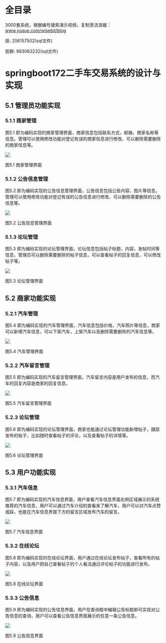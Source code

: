 # 全目录

3000套系统，根据编号搜索演示视频，复制至流浪器：www.yuque.com/wisebit/blog


<p>抠: 206157502(sql文件)</p>
<p>抠群: 983063232(sql文件)</p>



# springboot172二手车交易系统的设计与实现

## 5.1 管理员功能实现
### 5.1.1 商家管理
图5.1 即为编码实现的商家管理界面，商家信息包括联系方式，邮箱，商家名称等信息。管理可以使用修改功能对登记有误的商家信息进行修改，可以删除需要删除的商家信息等。

![](/md/blog.017.png)

图5.1 商家管理界面
### 5.1.2 公告信息管理
图5.2 即为编码实现的公告信息管理界面，公告信息包括公告内容，图片等信息。管理可以使用修改功能对登记有误的公告信息进行修改，可以删除需要删除的公告信息等。

![](/md/blog.018.png)

图5.2 公告信息管理界面
### 5.1.3 论坛管理
图5.3 即为编码实现的论坛管理界面，论坛信息包括帖子标题，内容，发帖时间等信息，管理员可以删除需要删除的帖子信息，可以查看帖子的回复信息，可以修改帖子等。

![](/md/blog.019.png)

图5.3 论坛管理界面
## 5.2 商家功能实现
### 5.2.1 汽车管理
图5.4 即为编码实现的汽车管理界面，汽车信息包括价格，汽车照片等信息，商家可以新增汽车信息，可以下架汽车，上架汽车以及删除需要删除的汽车信息等。

![](/md/blog.020.png)

图5.4 汽车管理界面
### 5.2.2 汽车留言管理
图5.5 即为编码实现的汽车留言管理界面，汽车留言内容是用户发布的信息，而汽车的回复内容是商家的回复信息。

![](/md/blog.021.png)

图5.5 汽车留言管理界面
### 5.2.3 论坛管理
图5.6 即为编码实现的论坛管理界面，商家也能通过论坛管理功能新增帖子，跟踪发布的帖子，比如随时查看帖子的评论，以及查看帖子的详情等。

![](/md/blog.022.png)

图5.6 论坛管理界面
## 5.3 用户功能实现
### 5.3.1 汽车信息
图5.7 即为编码实现的汽车信息界面，用户查看汽车信息界面右侧区域展示的系统推荐的汽车信息，用户可以通过汽车介绍的查看来了解汽车，用户可以对汽车点赞或踩，也能在汽车信息界面下方的留言区域发布汽车的留言。

![](/md/blog.023.png)

图5.7 汽车信息界面
### 5.3.2 在线论坛
图5.8 即为编码实现的在线论坛界面，用户通过在线论坛发布帖子，查看所有的帖子内容，以及用户把自己查看帖子的个人看法通过评论帖子的功能进行发布。

![](/md/blog.024.png)

图5.8 在线论坛界面
### 5.3.3 公告信息
图5.9 即为编码实现的公告信息界面，用户在查询框中编辑公告标题即可实现对公告信息的查询，用户可以查看公告信息界面展示的任意一条公告信息。

![](/md/blog.025.png)

图5.9 公告信息界面









